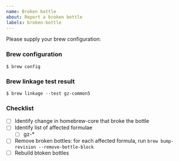 ```yaml
---
name: Broken bottle
about: Report a broken bottle
labels: broken-bottle
---
```


Please supply your brew configuration:

### Brew configuration

<!-- Please paste your brew configuration into the following block -->

~~~
$ brew config

~~~

### Brew linkage test result

<!-- If you are reporting a broken bottle, please replace gz-common5 in the
block below with the name of the broken bottle and paste the output of
`brew linkage --test` for the broken bottle in the following block -->

~~~
$ brew linkage --test gz-common5

~~~

### Checklist

- [ ] Identify change in homebrew-core that broke the bottle
- [ ] Identify list of affected formulae
    - [ ] gz-*
- [ ] Remove broken bottles: for each affected formula, run `brew bump-revision --remove-bottle-block`
- [ ] Rebuild btoken bottles
